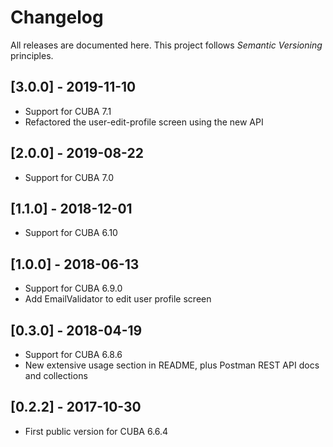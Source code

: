 # Changelog

All releases are documented here. This project follows *Semantic Versioning* principles.

## [3.0.0] - 2019-11-10

- Support for CUBA 7.1
- Refactored the user-edit-profile screen using the new API

## [2.0.0] - 2019-08-22

- Support for CUBA 7.0

## [1.1.0] - 2018-12-01

- Support for CUBA 6.10

## [1.0.0] - 2018-06-13

- Support for CUBA 6.9.0
- Add EmailValidator to edit user profile screen

## [0.3.0] - 2018-04-19

- Support for CUBA 6.8.6
- New extensive usage section in README, plus Postman REST API docs and collections

## [0.2.2] - 2017-10-30

- First public version for CUBA 6.6.4
